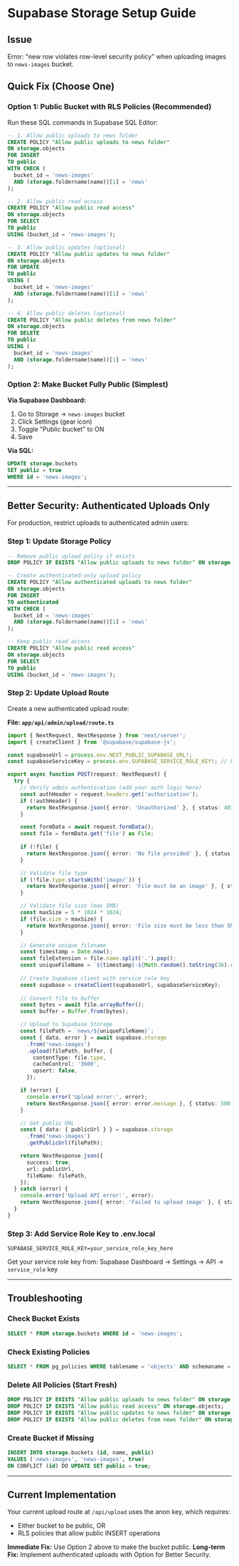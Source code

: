 # Supabase Storage Setup Guide

## Issue
Error: "new row violates row-level security policy" when uploading images to `news-images` bucket.

## Quick Fix (Choose One)

### Option 1: Public Bucket with RLS Policies (Recommended)

Run these SQL commands in Supabase SQL Editor:

```sql
-- 1. Allow public uploads to news folder
CREATE POLICY "Allow public uploads to news folder"
ON storage.objects
FOR INSERT
TO public
WITH CHECK (
  bucket_id = 'news-images' 
  AND (storage.foldername(name))[1] = 'news'
);

-- 2. Allow public read access
CREATE POLICY "Allow public read access"
ON storage.objects
FOR SELECT
TO public
USING (bucket_id = 'news-images');

-- 3. Allow public updates (optional)
CREATE POLICY "Allow public updates to news folder"
ON storage.objects
FOR UPDATE
TO public
USING (
  bucket_id = 'news-images' 
  AND (storage.foldername(name))[1] = 'news'
);

-- 4. Allow public deletes (optional)
CREATE POLICY "Allow public deletes from news folder"
ON storage.objects
FOR DELETE
TO public
USING (
  bucket_id = 'news-images' 
  AND (storage.foldername(name))[1] = 'news'
);
```

### Option 2: Make Bucket Fully Public (Simplest)

**Via Supabase Dashboard:**
1. Go to Storage → `news-images` bucket
2. Click Settings (gear icon)
3. Toggle "Public bucket" to ON
4. Save

**Via SQL:**
```sql
UPDATE storage.buckets 
SET public = true 
WHERE id = 'news-images';
```

---

## Better Security: Authenticated Uploads Only

For production, restrict uploads to authenticated admin users:

### Step 1: Update Storage Policy

```sql
-- Remove public upload policy if exists
DROP POLICY IF EXISTS "Allow public uploads to news folder" ON storage.objects;

-- Create authenticated-only upload policy
CREATE POLICY "Allow authenticated uploads to news folder"
ON storage.objects
FOR INSERT
TO authenticated
WITH CHECK (
  bucket_id = 'news-images' 
  AND (storage.foldername(name))[1] = 'news'
);

-- Keep public read access
CREATE POLICY "Allow public read access"
ON storage.objects
FOR SELECT
TO public
USING (bucket_id = 'news-images');
```

### Step 2: Update Upload Route

Create a new authenticated upload route:

**File: `app/api/admin/upload/route.ts`**

```typescript
import { NextRequest, NextResponse } from 'next/server';
import { createClient } from '@supabase/supabase-js';

const supabaseUrl = process.env.NEXT_PUBLIC_SUPABASE_URL!;
const supabaseServiceKey = process.env.SUPABASE_SERVICE_ROLE_KEY!; // Use service role key

export async function POST(request: NextRequest) {
  try {
    // Verify admin authentication (add your auth logic here)
    const authHeader = request.headers.get('authorization');
    if (!authHeader) {
      return NextResponse.json({ error: 'Unauthorized' }, { status: 401 });
    }

    const formData = await request.formData();
    const file = formData.get('file') as File;
    
    if (!file) {
      return NextResponse.json({ error: 'No file provided' }, { status: 400 });
    }

    // Validate file type
    if (!file.type.startsWith('image/')) {
      return NextResponse.json({ error: 'File must be an image' }, { status: 400 });
    }

    // Validate file size (max 5MB)
    const maxSize = 5 * 1024 * 1024;
    if (file.size > maxSize) {
      return NextResponse.json({ error: 'File size must be less than 5MB' }, { status: 400 });
    }

    // Generate unique filename
    const timestamp = Date.now();
    const fileExtension = file.name.split('.').pop();
    const uniqueFileName = `${timestamp}-${Math.random().toString(36).substring(2, 15)}.${fileExtension}`;
    
    // Create Supabase client with service role key
    const supabase = createClient(supabaseUrl, supabaseServiceKey);
    
    // Convert file to buffer
    const bytes = await file.arrayBuffer();
    const buffer = Buffer.from(bytes);

    // Upload to Supabase Storage
    const filePath = `news/${uniqueFileName}`;
    const { data, error } = await supabase.storage
      .from('news-images')
      .upload(filePath, buffer, {
        contentType: file.type,
        cacheControl: '3600',
        upsert: false,
      });

    if (error) {
      console.error('Upload error:', error);
      return NextResponse.json({ error: error.message }, { status: 500 });
    }

    // Get public URL
    const { data: { publicUrl } } = supabase.storage
      .from('news-images')
      .getPublicUrl(filePath);

    return NextResponse.json({
      success: true,
      url: publicUrl,
      fileName: filePath,
    });
  } catch (error) {
    console.error('Upload API error:', error);
    return NextResponse.json({ error: 'Failed to upload image' }, { status: 500 });
  }
}
```

### Step 3: Add Service Role Key to .env.local

```
SUPABASE_SERVICE_ROLE_KEY=your_service_role_key_here
```

Get your service role key from: Supabase Dashboard → Settings → API → `service_role` key

---

## Troubleshooting

### Check Bucket Exists
```sql
SELECT * FROM storage.buckets WHERE id = 'news-images';
```

### Check Existing Policies
```sql
SELECT * FROM pg_policies WHERE tablename = 'objects' AND schemaname = 'storage';
```

### Delete All Policies (Start Fresh)
```sql
DROP POLICY IF EXISTS "Allow public uploads to news folder" ON storage.objects;
DROP POLICY IF EXISTS "Allow public read access" ON storage.objects;
DROP POLICY IF EXISTS "Allow public updates to news folder" ON storage.objects;
DROP POLICY IF EXISTS "Allow public deletes from news folder" ON storage.objects;
```

### Create Bucket if Missing
```sql
INSERT INTO storage.buckets (id, name, public)
VALUES ('news-images', 'news-images', true)
ON CONFLICT (id) DO UPDATE SET public = true;
```

---

## Current Implementation

Your current upload route at `/api/upload` uses the anon key, which requires:
- Either bucket to be public, OR
- RLS policies that allow public INSERT operations

**Immediate Fix:** Use Option 2 above to make the bucket public.
**Long-term Fix:** Implement authenticated uploads with Option for Better Security.

